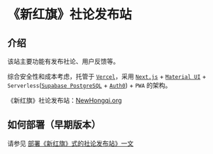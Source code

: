 # 《新红旗》社论发布站

## 介绍

该站主要功能有发布社论、用户反馈等。

综合安全性和成本考虑，托管于 [`Vercel`](https://vercel.com)，采用 [`Next.js`](https://nextjs.org) + [`Material UI`](https://mui.com) + `Serverless`([`Supabase PostgreSQL`](https://supabase.com) + [`Auth0`](https://auth0.com)) + `PWA` 的架构。

《新红旗》社论发布站：[NewHongqi.org](https://newhongqi.org)

## 如何部署（早期版本）

请参见 [部署《新红旗》式的社论发布站》一文](https://newhongqi.org/art/42)
